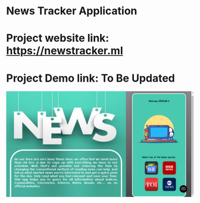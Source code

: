 # News Tracker Application

# Project website link: https://newstracker.ml

# Project Demo link: To Be Updated

<img src="https://github.com/IBM-EPBL/IBM-Project-1354-1658385745/blob/e2aaed2c8859a717b2038ba9fc1fb952d12813a0/Final%20Deliverables/Snapshots/snapshot%20(23).png"/>
